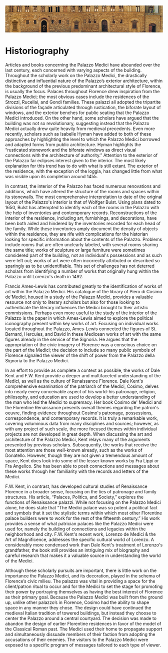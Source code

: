 ![Palazzo Medici](imgs/included/1.jpg)
# Historiography

Articles and books concerning the Palazzo Medici have abounded over the last century, each concerned with varying aspects of the building.  Throughout the scholarly work on the Palazzo Medici, the drastically distinctive and influential nature of the Palazzo’s exterior architecture, within the background of the previous predominant architectural style of Florence, is usually the focus.  Palaces throughout Florence drew inspiration from the Palazzo Medici; the most obvious cases include the residences of the Strozzi, Rucellai, and Gondi families. These palazzi all adopted the tripartite divisions of the façade articulated through rustication, the biforate layout of windows, and the exterior benches for public seating that the Palazzo Medici introduced.  On the other hand, some scholars have argued that the building was not so revolutionary, suggesting instead that the Palazzo Medici actually drew quite heavily from medieval precedents. Even more recently, scholars such as Isabelle Hyman have added to both of these approaches by highlighting the level to which the Palazzo Medici borrowed and adapted forms from public architecture.   Hyman highlights the “rusticated stonework and the biforate windows as direct visual connections with the architecture of authority.”   Attention to the exterior of the Palazzo far eclipses interest given to the interior.  The most likely explanation for this trend has to do with what is still extant.  The exterior of the residence, with the exception of the loggia, has changed little from what was visible upon its completion around 1455.

In contrast, the interior of the Palazzo has faced numerous renovations and additions, which have altered the structure of the rooms and spaces within its stonewalls. The most comprehensive interpretation to date of the original layout of the Palazzo's interior is that of Wolfger Bulst.   Using plans dated to 1650, Bulst has attempted to identify each of the rooms in the Palazzo with the help of inventories and contemporary records.   Reconstructions of the interior of the residence, including art, furnishings, and decorations, have been both aided and hindered by the inventories recorded for each head of the family.   While these inventories amply document the density of objects within the residence, they are rife with complications for the historian looking for specific information about the contents of the Palazzo. Problems include rooms that are often unclearly labeled, with several rooms sharing the same title; works of sculpture or large furniture were sometimes considered part of the building, not an individual's possessions and as such were left out; works of art were often incorrectly attributed or described so sparingly as to be unidentifiable.  This set of challenges has not deterred scholars from identifying a number of works that originally hung within the Palazzo until Lorenzo's death in 1492.

Francis Ames-Lewis has contributed greatly to the identification of works of art within the Palazzo Medici.  His catalogue of the library of Piero di Cosimo de'Medici, housed in a study of the Palazzo Medici, provides a valuable resource not only to literary scholars but also for those looking to authenticate the literary influences the Medici brought to their artistic commissions.   Perhaps even more useful to the study of the interior of the Palazzo is the paper in which Ames-Lewis aimed to explore the political iconography present within key works of art.   Focusing on individual works located throughout the Palazzo, Ames-Lewis connected the figures of St. Bernard, Hercules, and David in these Medicean works of art with the same figures already in the service of the Signoria.  He argues that the appropriation of the civic imagery of Florence was a conscious choice on the part of the Medici; the decision to include so many public symbols of Florence signaled the viewer of the shift of power from the Palazzo della Signoria to the Palazzo Medici.

In an effort to provide as complete a context as possible, the works of Dale Kent and F.W. Kent provide a deeper and multifaceted understanding of the Medici, as well as the culture of Renaissance Florence.  Dale Kent's comprehensive examination of the patriarch of the Medici, Cosimo, delves into nearly every conceivable aspect of his world-his patronage, religion, philosophy, and education are used to develop a better understanding of the man who led the Medici to supremacy.  Her book Cosimo de' Medici and the Florentine Renaissance presents overall themes regarding the patron's oeuvre, finding evidence throughout Cosimo's patronage, possessions, correspondence, and contemporary records.  It is truly a remarkable work, covering voluminous data from many disciplines and sources; however, as with any project of such scale, the more focused themes within individual projects are not developed in great depth. When discussing the art and architecture of the Palazzo Medici, Kent relays many of the arguments presented by previous scholars.  Subsequently, the works that receive the most attention are those well-known already, such as the works of Donatello. However, though they are not given a tremendous amount of space, Kent does look into some of the lesser known works by Fra Lippi or Fra Angelico. She has been able to posit connections and messages about these works through her familiarity with the records and letters of the Medici.

F.W. Kent, in contrast, has developed cultural studies of Renaissance Florence in a broader sense, focusing on the ties of patronage and family structures.  His article, “Palaces, Politics, and Society,” explores the functions of Renaissance palazzi.   While not focusing on the Palazzo Medici alone, he does state that “The Medici palace was so potent a political fact and symbols that it set the stylistic terms within which most other Florentine palace builders were to work for the rest of the fifteenth century.”   His work provides a sense of what patrician palaces like the Palazzo Medici were used for, namely the building of connections and legacies within the neighborhood and city.  F.W. Kent's recent work, Lorenzo de Medici & the Art of Magnificence, addresses the specific cultural world of Lorenzo.   A considerably more condensed work than Dale Kent's treatment of Lorenzo's grandfather, the book still provides an intriguing mix of biography and careful research that makes it a valuable source in understanding the world of the Medici.

Although these scholarly pursuits are important, there is little work on the importance the Palazzo Medici, and its decoration, played in the schema of Florence’s civic milieu.  The palazzo was vital in providing a space for the client/patron ritual to occur and for the Medici to set the stage for promoting their power by portraying themselves as having the best interest of Florence as their primary goal.  Because the Palazzo Medici was built from the ground up, unlike other palazzo’s in Florence, Cosimo had the ability to shape space in any manner they chose.  The design could have continued the medieval Italian tradition of towered buildings, but instead they choose to center the Palazzo around a central courtyard.  The decision was made to abandon the design of earlier Florentine residences in favor of the model of the Classical Roman past. The Medici used their home to propagate support and simultaneously dissuade members of their faction from adopting the accusations of their enemies.  The visitors to the Palazzo Medici were exposed to a specific program of messages tailored to each type of viewer.
